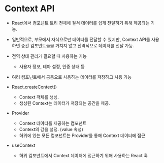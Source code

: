 # Context API
- React에서 컴포넌트 트리 전체에 걸쳐 데이터를 쉽게 전달하기 위해 제공되는 기능.
- 일반적으로, 부모에서 자식으로만 데이터를 전달할 수 있지만, Context API를 사용하면 중간 컴포넌트들을 거치지 않고 전역적으로 데이터를 전달 가능.
- 전역 상태 관리가 필요할 때 사용하는 기능
    - 사용자 정보, 테마 설정, 인증 상태 등
- 여러 컴포넌트에서 공통으로 사용하는 데이터를 저장하고 사용 가능

- React.createContext()
    - Context 객체를 생성.
    - 생성된 Context는 데이터가 저장되는 공간을 제공.

- Provider
    - Context 데이터를 제공하는 컴포넌트
    - Context의 값을 설정. (value 속성)
    - 하위에 있는 모든 컴포넌트는 Provider를 통해 Context 데이터에 접근

- useContext
    - 하위 컴포넌트에서 Context 데이터에 접근하기 위해 사용하는 React 훅